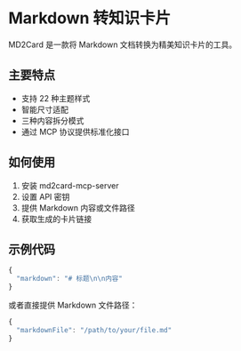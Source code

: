# Markdown 转知识卡片

MD2Card 是一款将 Markdown 文档转换为精美知识卡片的工具。

## 主要特点

- 支持 22 种主题样式
- 智能尺寸适配
- 三种内容拆分模式
- 通过 MCP 协议提供标准化接口

## 如何使用

1. 安装 md2card-mcp-server
2. 设置 API 密钥
3. 提供 Markdown 内容或文件路径
4. 获取生成的卡片链接

## 示例代码

```javascript
{
  "markdown": "# 标题\n\n内容"
}
```

或者直接提供 Markdown 文件路径：

```javascript
{
  "markdownFile": "/path/to/your/file.md"
}
```
